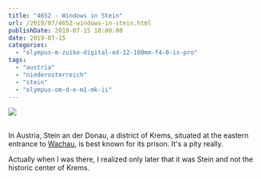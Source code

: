 ```yaml
---
title: "4652 - Windows in Stein"
url: /2019/07/4652-windows-in-stein.html
publishDate: 2019-07-15 18:00:00
date: 2019-07-15
categories: 
  - "olympus-m-zuiko-digital-ed-12-100mm-f4-0-is-pro"
tags: 
  - "austria"
  - "niederosterreich"
  - "stein"
  - "olympus-om-d-e-m1-mk-ii"
---
```

<div class="container">
<div class="center"><a target="_blank" href="https://d25zfm9zpd7gm5.cloudfront.net/1200x1200/2018/20180408_123049_lr.jpg"><img class="webfeedsFeaturedVisual" src="https://d25zfm9zpd7gm5.cloudfront.net/0600x0600/2018/20180408_123049_lr.jpg" /></a></div>
</div>
<br />

In Austria, Stein an der Donau, a district of Krems, situated at the
eastern entrance to [Wachau](https://en.wikipedia.org/wiki/Wachau),
is best known for its prison. It's a pity really.

Actually when I was there, I realized only later that it was Stein
and not the historic center of Krems.